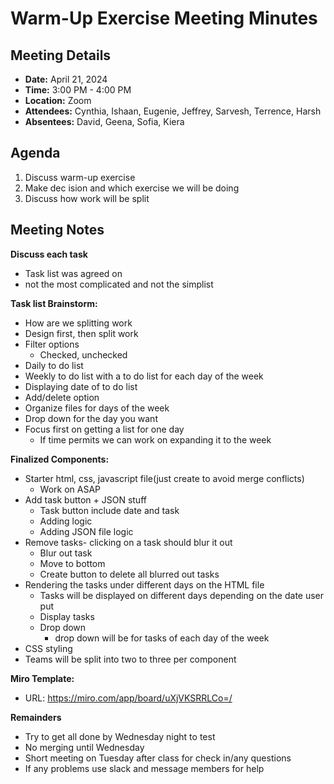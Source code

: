 # Warm-Up Exercise Meeting Minutes

## Meeting Details
- **Date:** April 21, 2024
- **Time:** 3:00 PM - 4:00 PM
- **Location:** Zoom
- **Attendees:**  Cynthia, Ishaan, Eugenie, Jeffrey, Sarvesh, Terrence, Harsh
- **Absentees:** David, Geena, Sofia, Kiera

## Agenda
1. Discuss warm-up exercise
2. Make dec ision and which exercise we will be doing
3. Discuss how work will be split

## Meeting Notes

**Discuss each task**
   - Task list was agreed on
   - not the most complicated and not the simplist

**Task list Brainstorm:**
  - How are we splitting work
  - Design first, then split work
  - Filter options
    - Checked, unchecked
  - Daily to do list
  - Weekly to do list with a to do list for each day of the week
  - Displaying date of to do list
  - Add/delete option
  - Organize files for days of the week
  - Drop down for the day you want
  - Focus first on getting a list for one day
      - If time permits we can work on expanding it to the week

**Finalized Components:**
  - Starter html, css, javascript file(just create to avoid merge conflicts)
      - Work on ASAP
  - Add task button + JSON stuff
      - Task button include date and task
      - Adding logic
      - Adding JSON file logic
  - Remove tasks- clicking on a task should blur it out
      - Blur out task
      - Move to bottom
      - Create button to delete all blurred out tasks
  - Rendering the tasks under different days on the HTML file
      - Tasks will be displayed on different days depending on the date user put
      - Display tasks
      - Drop down
        - drop down will be for tasks of each day of the week
  - CSS styling
  - Teams will be split into two to three per component
  
**Miro Template:**
   - URL: https://miro.com/app/board/uXjVKSRRLCo=/

**Remainders**
   - Try to get all done by Wednesday night to test 
   - No merging until Wednesday
   - Short meeting on Tuesday after class for check in/any questions
   - If any problems use slack and message members for help
  
